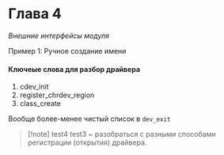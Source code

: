 # Глава 4

_Внешние интерфейсы модуля_

Пример 1: Ручное создание имени

#### Ключеые слова для разбор драйвера

1. cdev_init
2. register_chrdev_region
3. class_create

Вообще более-менее чистый список в `dev_exit`

> [!note] test4 test3 ~ разобраться с разными способами
> регистрации (открытия) драйвера.

